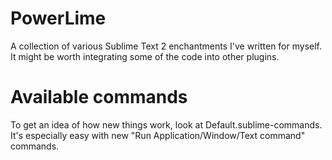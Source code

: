 PowerLime
=========

A collection of various Sublime Text 2 enchantments I've written for myself.
It might be worth integrating some of the code into other plugins.

Available commands
==================

To get an idea of how new things work, look at Default.sublime-commands.
It's especially easy with new "Run Application/Window/Text command" commands.